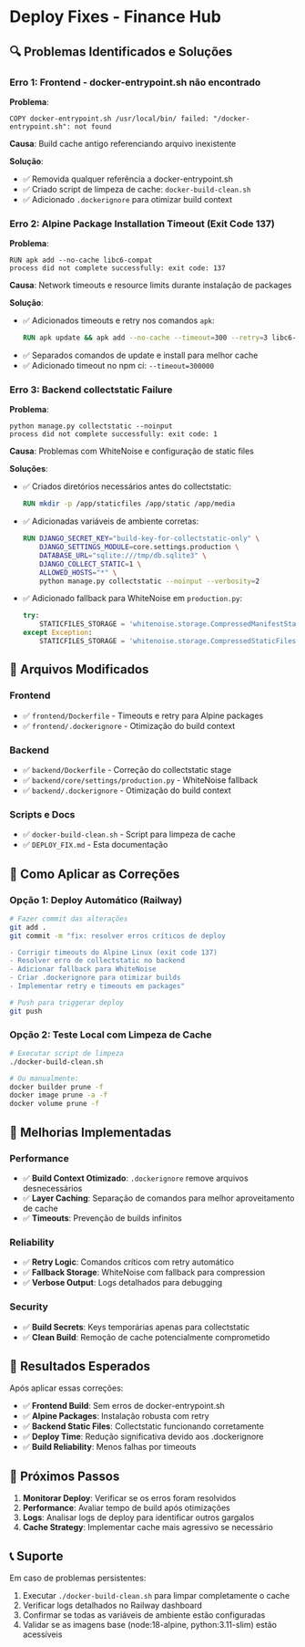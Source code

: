 # Deploy Fixes - Finance Hub

## 🔍 Problemas Identificados e Soluções

### **Erro 1: Frontend - docker-entrypoint.sh não encontrado**

**Problema**: 
```
COPY docker-entrypoint.sh /usr/local/bin/ failed: "/docker-entrypoint.sh": not found
```

**Causa**: Build cache antigo referenciando arquivo inexistente

**Solução**: 
- ✅ Removida qualquer referência a docker-entrypoint.sh
- ✅ Criado script de limpeza de cache: `docker-build-clean.sh`
- ✅ Adicionado `.dockerignore` para otimizar build context

### **Erro 2: Alpine Package Installation Timeout (Exit Code 137)**

**Problema**: 
```
RUN apk add --no-cache libc6-compat
process did not complete successfully: exit code: 137
```

**Causa**: Network timeouts e resource limits durante instalação de packages

**Solução**: 
- ✅ Adicionados timeouts e retry nos comandos `apk`:
  ```dockerfile
  RUN apk update && apk add --no-cache --timeout=300 --retry=3 libc6-compat
  ```
- ✅ Separados comandos de update e install para melhor cache
- ✅ Adicionado timeout no npm ci: `--timeout=300000`

### **Erro 3: Backend collectstatic Failure**

**Problema**:
```
python manage.py collectstatic --noinput
process did not complete successfully: exit code: 1
```

**Causa**: Problemas com WhiteNoise e configuração de static files

**Soluções**:
- ✅ Criados diretórios necessários antes do collectstatic:
  ```dockerfile
  RUN mkdir -p /app/staticfiles /app/static /app/media
  ```
- ✅ Adicionadas variáveis de ambiente corretas:
  ```dockerfile
  RUN DJANGO_SECRET_KEY="build-key-for-collectstatic-only" \
      DJANGO_SETTINGS_MODULE=core.settings.production \
      DATABASE_URL="sqlite:///tmp/db.sqlite3" \
      DJANGO_COLLECT_STATIC=1 \
      ALLOWED_HOSTS="*" \
      python manage.py collectstatic --noinput --verbosity=2
  ```
- ✅ Adicionado fallback para WhiteNoise em `production.py`:
  ```python
  try:
      STATICFILES_STORAGE = 'whitenoise.storage.CompressedManifestStaticFilesStorage'
  except Exception:
      STATICFILES_STORAGE = 'whitenoise.storage.CompressedStaticFilesStorage'
  ```

## 📁 Arquivos Modificados

### Frontend
- ✅ `frontend/Dockerfile` - Timeouts e retry para Alpine packages
- ✅ `frontend/.dockerignore` - Otimização do build context

### Backend  
- ✅ `backend/Dockerfile` - Correção do collectstatic stage
- ✅ `backend/core/settings/production.py` - WhiteNoise fallback
- ✅ `backend/.dockerignore` - Otimização do build context

### Scripts e Docs
- ✅ `docker-build-clean.sh` - Script para limpeza de cache
- ✅ `DEPLOY_FIX.md` - Esta documentação

## 🚀 Como Aplicar as Correções

### Opção 1: Deploy Automático (Railway)
```bash
# Fazer commit das alterações
git add .
git commit -m "fix: resolver erros críticos de deploy

- Corrigir timeouts do Alpine Linux (exit code 137)
- Resolver erro de collectstatic no backend
- Adicionar fallback para WhiteNoise
- Criar .dockerignore para otimizar builds
- Implementar retry e timeouts em packages"

# Push para triggerar deploy
git push
```

### Opção 2: Teste Local com Limpeza de Cache
```bash
# Executar script de limpeza
./docker-build-clean.sh

# Ou manualmente:
docker builder prune -f
docker image prune -a -f
docker volume prune -f
```

## 🔧 Melhorias Implementadas

### Performance
- ✅ **Build Context Otimizado**: `.dockerignore` remove arquivos desnecessários
- ✅ **Layer Caching**: Separação de comandos para melhor aproveitamento de cache
- ✅ **Timeouts**: Prevenção de builds infinitos

### Reliability  
- ✅ **Retry Logic**: Comandos críticos com retry automático
- ✅ **Fallback Storage**: WhiteNoise com fallback para compression
- ✅ **Verbose Output**: Logs detalhados para debugging

### Security
- ✅ **Build Secrets**: Keys temporárias apenas para collectstatic
- ✅ **Clean Build**: Remoção de cache potencialmente comprometido

## 🎯 Resultados Esperados

Após aplicar essas correções:

- ✅ **Frontend Build**: Sem erros de docker-entrypoint.sh
- ✅ **Alpine Packages**: Instalação robusta com retry
- ✅ **Backend Static Files**: Collectstatic funcionando corretamente  
- ✅ **Deploy Time**: Redução significativa devido aos .dockerignore
- ✅ **Build Reliability**: Menos falhas por timeouts

## 🚨 Próximos Passos

1. **Monitorar Deploy**: Verificar se os erros foram resolvidos
2. **Performance**: Avaliar tempo de build após otimizações
3. **Logs**: Analisar logs de deploy para identificar outros gargalos
4. **Cache Strategy**: Implementar cache mais agressivo se necessário

## 📞 Suporte

Em caso de problemas persistentes:
1. Executar `./docker-build-clean.sh` para limpar completamente o cache
2. Verificar logs detalhados no Railway dashboard  
3. Confirmar se todas as variáveis de ambiente estão configuradas
4. Validar se as imagens base (node:18-alpine, python:3.11-slim) estão acessíveis